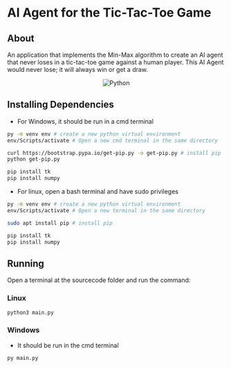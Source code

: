 # AI Agent for the Tic-Tac-Toe Game

## About
An application that implements the Min-Max algorithm to create an AI agent that never loses in a tic-tac-toe game against a human player. This AI Agent would never lose; it will always win or get a draw.

<div align = "center">

![Python](https://img.shields.io/badge/python-3670A0?style=for-the-badge&logo=python&logoColor=ffdd54)
</div>

## Installing Dependencies 
* For Windows, it should be run in a cmd terminal
```bash
py -m venv env # create a new python virtual environment
env/Scripts/activate # Open a new cmd terminal in the same directory

curl https://bootstrap.pypa.io/get-pip.py -o get-pip.py # install pip
python get-pip.py

pip install tk
pip install numpy
```

* For linux, open a bash terminal and have sudo privileges
```bash
py -m venv env # create a new python virtual environment
env/Scripts/activate # Open a new terminal in the same directory

sudo apt install pip # install pip

pip install tk
pip install numpy
```

## Running
Open a terminal at the sourcecode folder and run the command: 
### Linux
```bash
python3 main.py
```
### Windows 
* It should be run in the cmd terminal
```bash
py main.py 
```